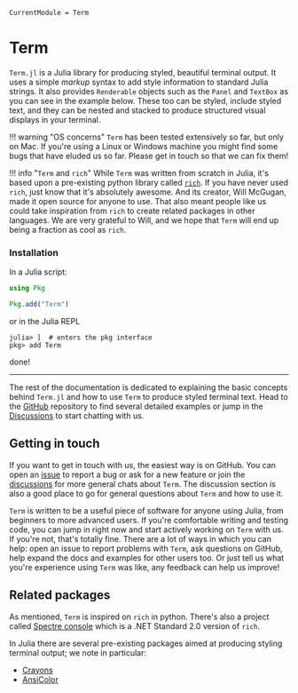 ```@meta
CurrentModule = Term
```
# Term

`Term.jl` is a Julia library for producing styled, beautiful terminal output. 
It uses a simple *markup* syntax to add style information to standard Julia strings.
It also provides `Renderable` objects such as the `Panel` and `TextBox` as you can see in the example below.
These too can be styled, include styled text, and they can be nested and stacked to produce
structured visual displays in your terminal. 

!!! warning "OS concerns"
    `Term` has been tested extensively so far, but only on Mac. If you're using a Linux or Windows machine you might find some bugs that have eluded us so far. Please get in touch so that we can fix them!

!!! info "`Term` and `rich`"
    While `Term` was written from scratch in Julia, it's based upon a pre-existing python library called [`rich`](https://github.com/Textualize/rich). If you have never used `rich`, just know that it's absolutely awesome. And its creator, Will McGugan, made it open source for anyone to use. That also meant people like us could take inspiration from `rich` to create related packages in other languages. We are very grateful to Will, and we hope that `Term` will end up being a fraction as cool as `rich`.

### Installation
In a Julia script:
```Julia
using Pkg

Pkg.add("Term")
```

or in the Julia REPL
```
julia> ]  # enters the pkg interface
pkg> add Term
```

done!


----

The rest of the documentation is dedicated to explaining the basic concepts behind `Term.jl` and how to use `Term` to produce styled terminal text. 
Head to the [GitHub](https://github.com/FedeClaudi/Term.jl) repository to find several detailed examples or jump in the [Discussions](https://github.com/FedeClaudi/Term.jl/discussions) to start chatting with us. 



## Getting in touch
If you want to get in touch with us, the easiest way is on GitHub. You can open an [issue](https://github.com/FedeClaudi/Term.jl/issues) to report a bug or ask for a new feature or join the [discussions](https://github.com/FedeClaudi/Term.jl/discussions) for more general chats about `Term`. The discussion section is also a good place to go for general questions about `Term` and how to use it. 

`Term` is written to be a useful piece of software for anyone using Julia, from beginners to more advanced users. If you're comfortable writing and testing code, you can jump in right now and start actively working on `Term` with us. If you're not, that's totally fine. There are a lot of ways in which you can help: open an issue to report problems with `Term`, ask questions on GitHub, help expand the docs and examples for other users too. Or just tell us what you're experience using `Term` was like, any feedback can help us improve!

## Related packages
As mentioned, `Term` is inspired on `rich` in python. There's also a project called [Spectre console](https://spectreconsole.net/) which is a .NET Standard 2.0 version of `rich`.

In Julia there are several pre-existing packages aimed at producing styling terminal output; we note in particular:
- [Crayons](https://github.com/KristofferC/Crayons.jl)
- [AnsiColor](https://github.com/Aerlinger/AnsiColor.jl)
